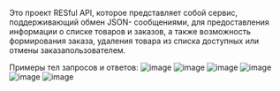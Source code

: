 Это проект RESful API, которое представляет собой сервис, поддерживающий обмен JSON- сообщениями, для предоставления информации о списке товаров и заказов, а также возможность формирования заказа, удаления товара из списка доступных или отмены заказапользователем.

Примеры тел запросов и ответов:
![image](https://github.com/AlexYA2004/TestTask/assets/141774120/14376c94-e84c-4637-b939-dc67c7fab137)
![image](https://github.com/AlexYA2004/TestTask/assets/141774120/166ab48b-a2d5-4361-a74f-52e4b19f20f6)
![image](https://github.com/AlexYA2004/TestTask/assets/141774120/7f3e1e80-a739-48e2-a573-7d9a1c7627d3)
![image](https://github.com/AlexYA2004/TestTask/assets/141774120/464b3440-80c5-4e98-bb32-d8e781c45a09)
![image](https://github.com/AlexYA2004/TestTask/assets/141774120/a7856cba-abfc-413b-829a-802100b0341e)
![image](https://github.com/AlexYA2004/TestTask/assets/141774120/26d4d2a3-51fa-488c-9989-f2fc8a374490)





